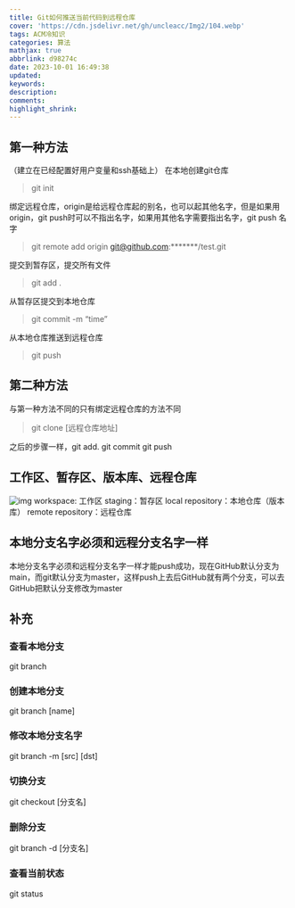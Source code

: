 ```yaml
---
title: Git如何推送当前代码到远程仓库
cover: 'https://cdn.jsdelivr.net/gh/uncleacc/Img2/104.webp'
tags: ACM冷知识
categories: 算法
mathjax: true
abbrlink: d98274c
date: 2023-10-01 16:49:38
updated:
keywords:
description:
comments:
highlight_shrink:
---
```



## 第一种方法

（建立在已经配置好用户变量和ssh基础上） 在本地创建git仓库

>git init

绑定远程仓库，origin是给远程仓库起的别名，也可以起其他名字，但是如果用origin，git push时可以不指出名字，如果用其他名字需要指出名字，git push 名字

>git remote add origin git@github.com:*******/test.git

提交到暂存区，提交所有文件

>git add .

从暂存区提交到本地仓库

>git commit -m “time”

从本地仓库推送到远程仓库

>git push

## 第二种方法

与第一种方法不同的只有绑定远程仓库的方法不同

>git clone [远程仓库地址]

之后的步骤一样，git add. git commit git push

## 工作区、暂存区、版本库、远程仓库


![img](https://cdn.jsdelivr.net/gh/uncleacc/website_materials_img/587813a177974bbcb166f2fa91cd3b39.png) workspace: 工作区 staging：暂存区 local repository：本地仓库（版本库） remote repository：远程仓库

## 本地分支名字必须和远程分支名字一样

本地分支名字必须和远程分支名字一样才能push成功，现在GitHub默认分支为main，而git默认分支为master，这样push上去后GitHub就有两个分支，可以去GitHub把默认分支修改为master

## 补充

### 查看本地分支

git branch

### 创建本地分支

git branch [name]

### 修改本地分支名字

git branch -m [src] [dst]

### 切换分支

git checkout [分支名]

### 删除分支

git branch -d [分支名]

### 查看当前状态

git status

